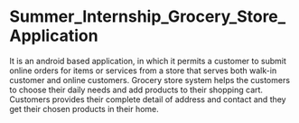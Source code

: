 # Summer_Internship_Grocery_Store_Application
It is an android based application, in which it permits a customer to submit online orders for items or services from a store that serves both walk-in customer and online customers. Grocery store system helps the customers to choose their daily needs and add products to their shopping cart. Customers provides their complete detail of address and contact and they get their chosen products in their home.
